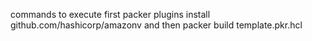 commands to execute first packer plugins install github.com/hashicorp/amazonv and then   packer build template.pkr.hcl
